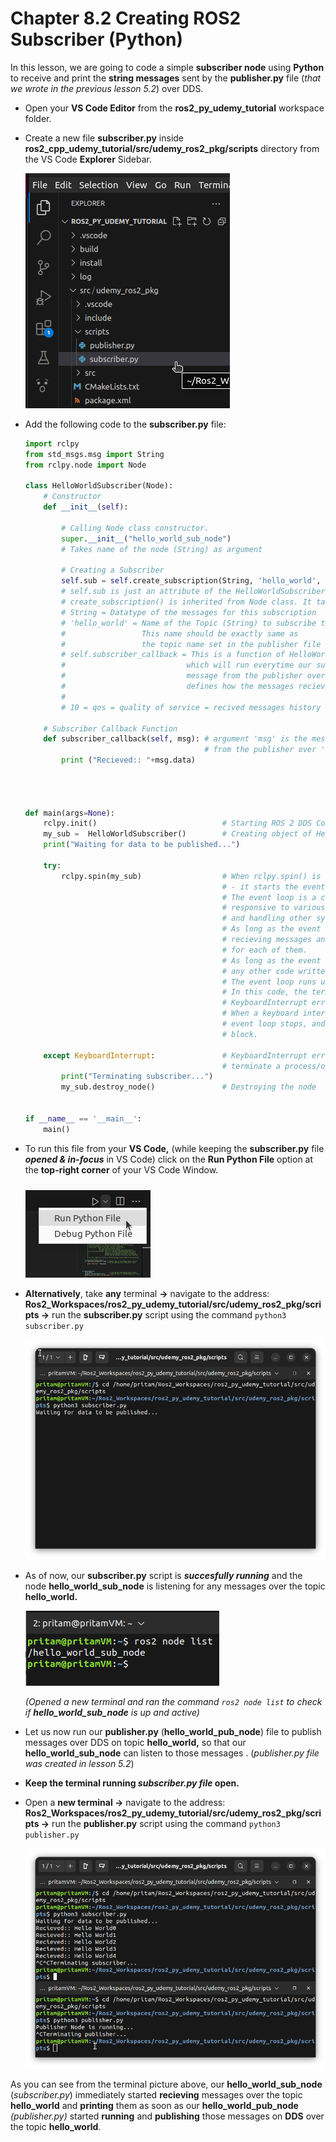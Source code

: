 # Chapter 8.2 Creating ROS2 Subscriber (Python)

In this lesson, we are going to code a simple **subscriber node** using **Python** to receive and print the **string messages** sent by the **publisher.py** file (*that we wrote in the previous lesson 5.2*) over DDS.

- Open your **VS Code Editor** from the **ros2_py_udemy_tutorial** workspace folder.
- Create a new file **subscriber.py** inside **ros2_cpp_udemy_tutorial/src/udemy_ros2_pkg/scripts** directory from the VS Code **Explorer** Sidebar.
    
    ![Untitled](Images/Chapter8.2/Untitled.png)
    

- Add the following code to the **subscriber.py** file:
    
    ```python
    import rclpy
    from std_msgs.msg import String
    from rclpy.node import Node
    
    class HelloWorldSubscriber(Node):
        # Constructor
        def __init__(self):
            
            # Calling Node class constructor. 
            super.__init__("hello_world_sub_node")  
            # Takes name of the node (String) as argument
            
            # Creating a Subscriber
            self.sub = self.create_subscription(String, 'hello_world', self.subscriber_callback, 10)   
            # self.sub is just an attribute of the HelloWorldSubscriber class 
            # create_subscription() is inherited from Node class. It takes 4 arguments.
            # String = Datatype of the messages for this subscription 
            # 'hello_world' = Name of the Topic (String) to subscribe to 
            #                 This name should be exactly same as 
            #                 the topic name set in the publisher file (publisher.py).
            # self.subscriber_callback = This is a function of HelloWorldSubscriber class 
            #                           which will run everytime our subcriber recieves a 
            #                           message from the publisher over DDS. This function 
            #                           defines how the messages recieved will get processed.
            #  
            # 10 = qos = quality of service = recived messages history depth of the subscriber.
        
        # Subscriber Callback Function  
        def subscriber_callback(self, msg): # argument 'msg' is the message object recieved 
                                            # from the publisher over 'hello_world' topic
            print ("Recieved:: "+msg.data)
                
                                                    
             
    
    def main(args=None):
        rclpy.init()                            # Starting ROS 2 DDS Communications systems
        my_sub =  HelloWorldSubscriber()        # Creating object of HelloWorldSubscriber class
        print("Waiting for data to be published...")
        
        try:
            rclpy.spin(my_sub)                  # When rclpy.spin() is called with a 'Node' instance ('my_sub' in this case) 
                                                # - it starts the event loop of the ROS 2 system. 
                                                # The event loop is a continuous loop that keeps the ROS 2 node active and 
                                                # responsive to various events, such as receiving messages, calling callbacks,
                                                # and handling other system tasks.
                                                # As long as the event loop is active, the subscriber node will continue 
                                                # recieving messages and keep calling the subsciber_callback() function 
                                                # for each of them. 
                                                # As long as the event loop is active, it blocks the further execution of 
                                                # any other code written below.
                                                # The event loop runs until it is explicitly terminated. 
                                                # In this code, the termination of the event loop is triggered by a 
                                                # KeyboardInterrupt error below. 
                                                # When a keyboard interrupt(ctrl + C) is detected, the execution of the 
                                                # event loop stops, and the program flow moves to the exception handling 
                                                # block.
                                                
        except KeyboardInterrupt:               # KeyboardInterrupt error is caused on pressing (ctrl + C) to explicitly  
                                                # terminate a process/operation going on in the console/terminal.
            print("Terminating subscriber...")
            my_sub.destroy_node()               # Destroying the node 
            
            
    if __name__ == '__main__':
        main()
    ```
    

- To run this file from your **VS Code,** (while keeping the **subscriber.py** file ***opened & in-focus*** in VS Code) click on the **Run Python File** option at the **top-right corner** of your VS Code Window.
    
    ![Untitled](Images/Chapter8.2/Untitled%201.png)
    
- **Alternatively**, take **any** terminal **→** navigate to the address: **Ros2_Workspaces/ros2_py_udemy_tutorial/src/udemy_ros2_pkg/scripts →** run the **subscriber.py** script using the command `python3 subscriber.py`
    
    ![Untitled](Images/Chapter8.2/Untitled%202.png)
    

- As of now, our **subscriber.py** script is ***succesfully running*** and the node **hello_world_sub_node** is listening for any messages over the topic **hello_world.**
    
    ![*(Opened a new terminal and ran the command `ros2 node list` to check if **hello_world_sub_node** is up and active)*](Images/Chapter8.2/Untitled%203.png)
    
    *(Opened a new terminal and ran the command `ros2 node list` to check if **hello_world_sub_node** is up and active)*
    
- Let us now run our **publisher.py** (**hello_world_pub_node**) file to publish messages over DDS on topic **hello_world,** so that our **hello_world_sub_node** can listen to those messages . (*publisher.py file was created in lesson 5.2*)
- **Keep the terminal running *subscriber.py file* open.**
- Open a **new terminal →** navigate to the address: **Ros2_Workspaces/ros2_py_udemy_tutorial/src/udemy_ros2_pkg/scripts →** run the **publisher.py** script using the command `python3 publisher.py`
    
    ![Untitled](Images/Chapter8.2/Untitled%204.png)
    

As you can see from the terminal picture above, our **hello_world_sub_node** (*subscriber.py*) immediately started **recieving** messages over the topic **hello_world** and **printing** them as soon as our **hello_world_pub_node** *(publisher.py)* started **running** and **publishing** those messages on **DDS** over the topic **hello_world**.